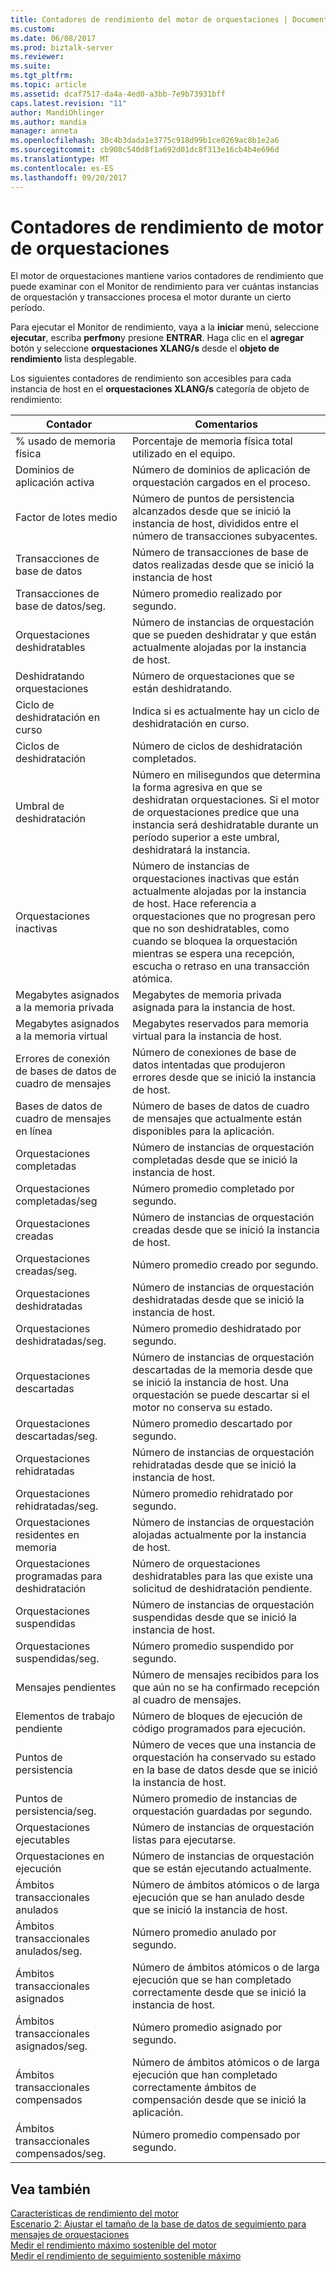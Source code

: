 ```yaml
---
title: Contadores de rendimiento del motor de orquestaciones | Documentos de Microsoft
ms.custom: 
ms.date: 06/08/2017
ms.prod: biztalk-server
ms.reviewer: 
ms.suite: 
ms.tgt_pltfrm: 
ms.topic: article
ms.assetid: dcaf7517-da4a-4ed0-a3bb-7e9b73931bff
caps.latest.revision: "11"
author: MandiOhlinger
ms.author: mandia
manager: anneta
ms.openlocfilehash: 30c4b3dada1e3775c918d99b1ce0269ac8b1e2a6
ms.sourcegitcommit: cb908c540d8f1a692d01dc8f313e16cb4b4e696d
ms.translationtype: MT
ms.contentlocale: es-ES
ms.lasthandoff: 09/20/2017
---
```

# <a name="orchestration-engine-performance-counters"></a>Contadores de rendimiento de motor de orquestaciones
El motor de orquestaciones mantiene varios contadores de rendimiento que puede examinar con el Monitor de rendimiento para ver cuántas instancias de orquestación y transacciones procesa el motor durante un cierto período.  
  
 Para ejecutar el Monitor de rendimiento, vaya a la **iniciar** menú, seleccione **ejecutar**, escriba **perfmon**y presione **ENTRAR**. Haga clic en el **agregar** botón y seleccione **orquestaciones XLANG/s** desde el **objeto de rendimiento** lista desplegable.  
  
 Los siguientes contadores de rendimiento son accesibles para cada instancia de host en el **orquestaciones XLANG/s** categoría de objeto de rendimiento:  
  
|Contador|Comentarios|  
|-------------|--------------|  
|% usado de memoria física|Porcentaje de memoria física total utilizado en el equipo.|  
|Dominios de aplicación activa|Número de dominios de aplicación de orquestación cargados en el proceso.|  
|Factor de lotes medio|Número de puntos de persistencia alcanzados desde que se inició la instancia de host, divididos entre el número de transacciones subyacentes.|  
|Transacciones de base de datos|Número de transacciones de base de datos realizadas desde que se inició la instancia de host|  
|Transacciones de base de datos/seg.|Número promedio realizado por segundo.|  
|Orquestaciones deshidratables|Número de instancias de orquestación que se pueden deshidratar y que están actualmente alojadas por la instancia de host.|  
|Deshidratando orquestaciones|Número de orquestaciones que se están deshidratando.|  
|Ciclo de deshidratación en curso|Indica si es actualmente hay un ciclo de deshidratación en curso.|  
|Ciclos de deshidratación|Número de ciclos de deshidratación completados.|  
|Umbral de deshidratación|Número en milisegundos que determina la forma agresiva en que se deshidratan orquestaciones. Si el motor de orquestaciones predice que una instancia será deshidratable durante un período superior a este umbral, deshidratará la instancia.|  
|Orquestaciones inactivas|Número de instancias de orquestaciones inactivas que están actualmente alojadas por la instancia de host. Hace referencia a orquestaciones que no progresan pero que no son deshidratables, como cuando se bloquea la orquestación mientras se espera una recepción, escucha o retraso en una transacción atómica.|  
|Megabytes asignados a la memoria privada|Megabytes de memoria privada asignada para la instancia de host.|  
|Megabytes asignados a la memoria virtual|Megabytes reservados para memoria virtual para la instancia de host.|  
|Errores de conexión de bases de datos de cuadro de mensajes|Número de conexiones de base de datos intentadas que produjeron errores desde que se inició la instancia de host.|  
|Bases de datos de cuadro de mensajes en línea|Número de bases de datos de cuadro de mensajes que actualmente están disponibles para la aplicación.|  
|Orquestaciones completadas|Número de instancias de orquestación completadas desde que se inició la instancia de host.|  
|Orquestaciones completadas/seg|Número promedio completado por segundo.|  
|Orquestaciones creadas|Número de instancias de orquestación creadas desde que se inició la instancia de host.|  
|Orquestaciones creadas/seg.|Número promedio creado por segundo.|  
|Orquestaciones deshidratadas|Número de instancias de orquestación deshidratadas desde que se inició la instancia de host.|  
|Orquestaciones deshidratadas/seg.|Número promedio deshidratado por segundo.|  
|Orquestaciones descartadas|Número de instancias de orquestación descartadas de la memoria desde que se inició la instancia de host. Una orquestación se puede descartar si el motor no conserva su estado.|  
|Orquestaciones descartadas/seg.|Número promedio descartado por segundo.|  
|Orquestaciones rehidratadas|Número de instancias de orquestación rehidratadas desde que se inició la instancia de host.|  
|Orquestaciones rehidratadas/seg.|Número promedio rehidratado por segundo.|  
|Orquestaciones residentes en memoria|Número de instancias de orquestación alojadas actualmente por la instancia de host.|  
|Orquestaciones programadas para deshidratación|Número de orquestaciones deshidratables para las que existe una solicitud de deshidratación pendiente.|  
|Orquestaciones suspendidas|Número de instancias de orquestación suspendidas desde que se inició la instancia de host.|  
|Orquestaciones suspendidas/seg.|Número promedio suspendido por segundo.|  
|Mensajes pendientes|Número de mensajes recibidos para los que aún no se ha confirmado recepción al cuadro de mensajes.|  
|Elementos de trabajo pendiente|Número de bloques de ejecución de código programados para ejecución.|  
|Puntos de persistencia|Número de veces que una instancia de orquestación ha conservado su estado en la base de datos desde que se inició la instancia de host.|  
|Puntos de persistencia/seg.|Número promedio de instancias de orquestación guardadas por segundo.|  
|Orquestaciones ejecutables|Número de instancias de orquestación listas para ejecutarse.|  
|Orquestaciones en ejecución|Número de instancias de orquestación que se están ejecutando actualmente.|  
|Ámbitos transaccionales anulados|Número de ámbitos atómicos o de larga ejecución que se han anulado desde que se inició la instancia de host.|  
|Ámbitos transaccionales anulados/seg.|Número promedio anulado por segundo.|  
|Ámbitos transaccionales asignados|Número de ámbitos atómicos o de larga ejecución que se han completado correctamente desde que se inició la instancia de host.|  
|Ámbitos transaccionales asignados/seg.|Número promedio asignado por segundo.|  
|Ámbitos transaccionales compensados|Número de ámbitos atómicos o de larga ejecución que han completado correctamente ámbitos de compensación desde que se inició la aplicación.|  
|Ámbitos transaccionales compensados/seg.|Número promedio compensado por segundo.|  
  
## <a name="see-also"></a>Vea también  
 [Características de rendimiento del motor](../core/engine-performance-characteristics.md)   
 [Escenario 2: Ajustar el tamaño de la base de datos de seguimiento para mensajes de orquestaciones](../core/scenario-2-sizing-the-tracking-database-for-messages-in-orchestrations.md)   
 [Medir el rendimiento máximo sostenible del motor](../core/measuring-maximum-sustainable-engine-throughput.md)   
 [Medir el rendimiento de seguimiento sostenible máximo](../core/measuring-maximum-sustainable-tracking-throughput.md)